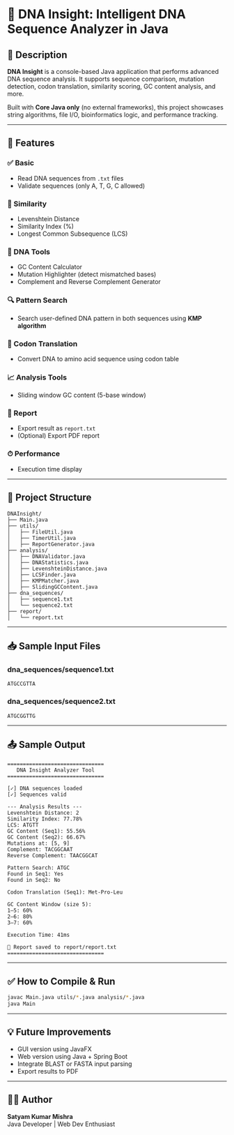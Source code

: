 # 🧬 DNA Insight: Intelligent DNA Sequence Analyzer in Java

## 📌 Description
**DNA Insight** is a console-based Java application that performs advanced DNA sequence analysis. It supports sequence comparison, mutation detection, codon translation, similarity scoring, GC content analysis, and more.

Built with **Core Java only** (no external frameworks), this project showcases string algorithms, file I/O, bioinformatics logic, and performance tracking.

---

## 🚀 Features

### ✅ Basic
- Read DNA sequences from `.txt` files
- Validate sequences (only A, T, G, C allowed)

### 📏 Similarity
- Levenshtein Distance
- Similarity Index (%)
- Longest Common Subsequence (LCS)

### 🧬 DNA Tools
- GC Content Calculator
- Mutation Highlighter (detect mismatched bases)
- Complement and Reverse Complement Generator

### 🔍 Pattern Search
- Search user-defined DNA pattern in both sequences using **KMP algorithm**

### 🧠 Codon Translation
- Convert DNA to amino acid sequence using codon table

### 📈 Analysis Tools
- Sliding window GC content (5-base window)

### 📂 Report
- Export result as `report.txt`
- (Optional) Export PDF report

### ⏱ Performance
- Execution time display

---

## 📁 Project Structure
```
DNAInsight/
├── Main.java
├── utils/
│   ├── FileUtil.java
│   ├── TimerUtil.java
│   ├── ReportGenerator.java
├── analysis/
│   ├── DNAValidator.java
│   ├── DNAStatistics.java
│   ├── LevenshteinDistance.java
│   ├── LCSFinder.java
│   ├── KMPMatcher.java
│   ├── SlidingGCContent.java
├── dna_sequences/
│   ├── sequence1.txt
│   └── sequence2.txt
├── report/
│   └── report.txt
```

---

## 📥 Sample Input Files
### dna_sequences/sequence1.txt
```
ATGCCGTTA
```
### dna_sequences/sequence2.txt
```
ATGCGGTTG
```
---

## 📤 Sample Output
```
===============================
   DNA Insight Analyzer Tool
===============================

[✓] DNA sequences loaded
[✓] Sequences valid

--- Analysis Results ---
Levenshtein Distance: 2
Similarity Index: 77.78%
LCS: ATGTT
GC Content (Seq1): 55.56%
GC Content (Seq2): 66.67%
Mutations at: [5, 9]
Complement: TACGGCAAT
Reverse Complement: TAACGGCAT

Pattern Search: ATGC
Found in Seq1: Yes
Found in Seq2: No

Codon Translation (Seq1): Met-Pro-Leu

GC Content Window (size 5):
1–5: 60%
2–6: 80%
3–7: 60%

Execution Time: 41ms

📝 Report saved to report/report.txt
===============================
```

---

## ✅ How to Compile & Run
```bash
javac Main.java utils/*.java analysis/*.java
java Main
```

---

## 💡 Future Improvements
- GUI version using JavaFX
- Web version using Java + Spring Boot
- Integrate BLAST or FASTA input parsing
- Export results to PDF

---

## 👨‍💻 Author
**Satyam Kumar Mishra**  
Java Developer | Web Dev Enthusiast
